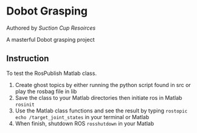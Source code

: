 # Dobot Grasping
Authored by *Suction Cup Resoirces*

A masterful Dobot grasping project

## Instruction
To test the RosPublish Matlab class.
1. Create ghost topics by either running the python script found in src or play the rosbag file in lib
2. Save the class to your Matlab directories then initiate ros in Matlab `rosinit`
3. Use the Matlab class functions and see the result by typing `rostopic echo /target_joint_states` in your terminal or Matlab
4. When finish, shutdown ROS `rosshutdown` in your Matlab 

